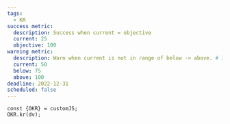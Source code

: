 ```yaml
---
tags:
  - KR
success metric:
  description: Success when current = objective
  current: 25
  objective: 100
warning metric:
  description: Warn when current is not in range of below -> above. # I usually use a percentage.
  current: 50 
  below: 75
  above: 100
deadline: 2022-12-31
scheduled: false 
---
```


```dataviewjs
const {OKR} = customJS;
OKR.kr(dv);
```